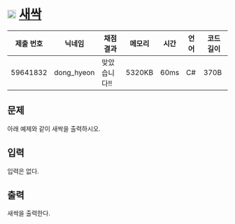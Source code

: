 # <img width="20px"  src="https://d2gd6pc034wcta.cloudfront.net/tier/1.svg" class="solvedac-tier"> [새싹](https://www.acmicpc.net/problem/25083) 

| 제출 번호 | 닉네임 | 채점 결과 | 메모리 | 시간 | 언어 | 코드 길이 |
|---|---|---|---|---|---|---|
|59641832|dong_hyeon|맞았습니다!! |5320KB|60ms|C#|370B|

## 문제
<p>아래 예제와 같이 새싹을 출력하시오.</p>

## 입력
<p>입력은 없다.</p>

## 출력
<p>새싹을 출력한다.</p>

